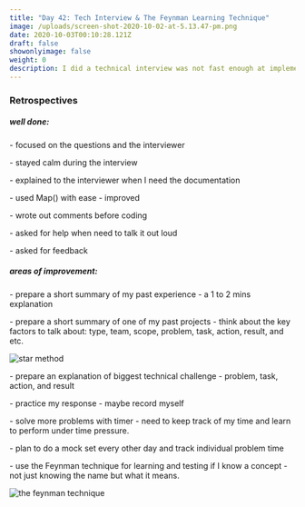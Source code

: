 ```yaml
---
title: "Day 42: Tech Interview & The Feynman Learning Technique"
image: /uploads/screen-shot-2020-10-02-at-5.13.47-pm.png
date: 2020-10-03T00:10:28.121Z
draft: false
showonlyimage: false
weight: 0
description: I did a technical interview was not fast enough at implementing the solve.
---
```

### Retrospectives

##### well done:

\- focused on the questions and the interviewer

\- stayed calm during the interview

\- explained to the interviewer when I need the documentation

\- used Map() with ease - improved

\- wrote out comments before coding

\- asked for help when need to talk it out loud

\- asked for feedback

##### areas of improvement:

\- prepare a short summary of my past experience - a 1 to 2 mins explanation

\- prepare a short summary of one of my past projects - think about the key factors to talk about: type, team, scope, problem, task, action, result, and etc.

![star method](/uploads/behavioral-job-interview-questions-2061629_round2-5b4f594846e0fb005b443466.webp "star method")

\- prepare an explanation of biggest technical challenge - problem, task, action, and result

\- practice my response - maybe record myself

\- solve more problems with timer - need to keep track of my time and learn to perform under time pressure. 

\- plan to do a mock set every other day and track individual problem time

\- use the Feynman technique for learning and testing if I know a concept - not just knowing the name but what it means. 

![the feynman technique](/uploads/screen-shot-2020-10-02-at-5.13.47-pm.png "the feynman technique")